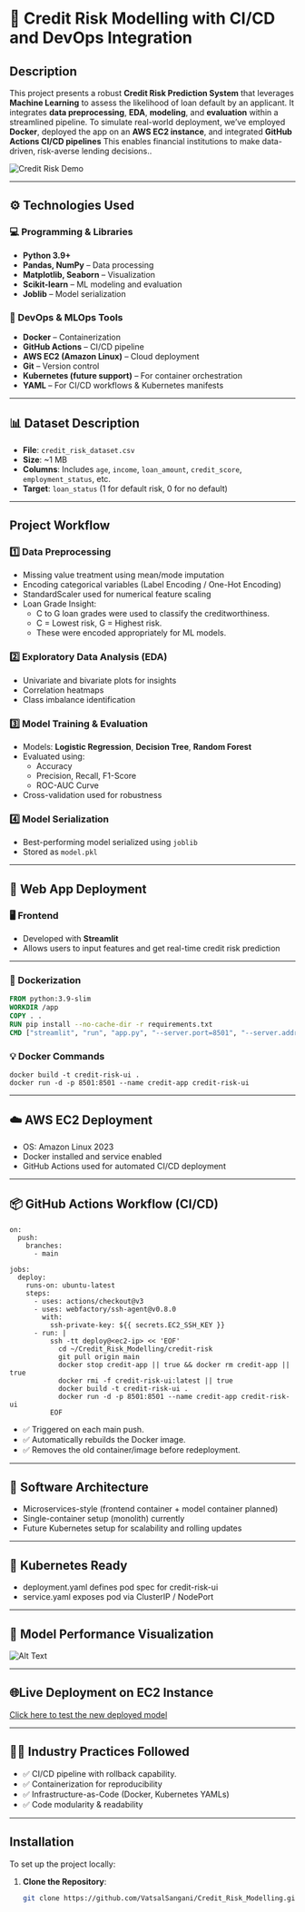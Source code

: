 # 🏦 Credit Risk Modelling with CI/CD and DevOps Integration

## Description

This project presents a robust **Credit Risk Prediction System** that leverages **Machine Learning** to assess the likelihood of loan default by an applicant. It integrates **data preprocessing**, **EDA**, **modeling**, and **evaluation** within a streamlined pipeline. To simulate real-world deployment, we’ve employed **Docker**, deployed the app on an **AWS EC2 instance**, and integrated **GitHub Actions CI/CD pipelines** This enables financial institutions to make data-driven, risk-averse lending decisions..

![Credit Risk Demo](live-demo.gif)

---

## ⚙️ Technologies Used

### 💻 Programming & Libraries
- **Python 3.9+**
- **Pandas, NumPy** – Data processing
- **Matplotlib, Seaborn** – Visualization
- **Scikit-learn** – ML modeling and evaluation
- **Joblib** – Model serialization

### 🐳 DevOps & MLOps Tools
- **Docker** – Containerization
- **GitHub Actions** – CI/CD pipeline
- **AWS EC2 (Amazon Linux)** – Cloud deployment
- **Git** – Version control
- **Kubernetes (future support)** – For container orchestration
- **YAML** – For CI/CD workflows & Kubernetes manifests

---

## 📊 Dataset Description

- **File**: `credit_risk_dataset.csv`
- **Size**: ~1 MB
- **Columns**: Includes `age`, `income`, `loan_amount`, `credit_score`, `employment_status`, etc.
- **Target**: `loan_status` (1 for default risk, 0 for no default)

---

## Project Workflow

### 1️⃣ Data Preprocessing

- Missing value treatment using mean/mode imputation
- Encoding categorical variables (Label Encoding / One-Hot Encoding)
- StandardScaler used for numerical feature scaling
- Loan Grade Insight:
  - C to G loan grades were used to classify the creditworthiness.
  - C = Lowest risk, G = Highest risk.
  - These were encoded appropriately for ML models.

### 2️⃣ Exploratory Data Analysis (EDA)

- Univariate and bivariate plots for insights
- Correlation heatmaps
- Class imbalance identification
  

### 3️⃣ Model Training & Evaluation

- Models: **Logistic Regression**, **Decision Tree**, **Random Forest**
- Evaluated using:
  - Accuracy
  - Precision, Recall, F1-Score
  - ROC-AUC Curve
- Cross-validation used for robustness

### 4️⃣ Model Serialization

- Best-performing model serialized using `joblib`
- Stored as `model.pkl`

---

## 🚀 Web App Deployment

### 🖥️ Frontend

- Developed with **Streamlit**
- Allows users to input features and get real-time credit risk prediction

---

### 🐳 Dockerization

```Dockerfile
FROM python:3.9-slim
WORKDIR /app
COPY . .
RUN pip install --no-cache-dir -r requirements.txt
CMD ["streamlit", "run", "app.py", "--server.port=8501", "--server.address=0.0.0.0"]
```

### 💡 Docker Commands
```
docker build -t credit-risk-ui .
docker run -d -p 8501:8501 --name credit-app credit-risk-ui
```

---

## ☁️ AWS EC2 Deployment
- OS: Amazon Linux 2023
- Docker installed and service enabled
- GitHub Actions used for automated CI/CD deployment

---

## 📦 GitHub Actions Workflow (CI/CD)
```
on:
  push:
    branches:
      - main

jobs:
  deploy:
    runs-on: ubuntu-latest
    steps:
      - uses: actions/checkout@v3
      - uses: webfactory/ssh-agent@v0.8.0
        with:
          ssh-private-key: ${{ secrets.EC2_SSH_KEY }}
      - run: |
          ssh -tt deploy@<ec2-ip> << 'EOF'
            cd ~/Credit_Risk_Modelling/credit-risk
            git pull origin main
            docker stop credit-app || true && docker rm credit-app || true
            docker rmi -f credit-risk-ui:latest || true
            docker build -t credit-risk-ui .
            docker run -d -p 8501:8501 --name credit-app credit-risk-ui
          EOF
```
- ✅ Triggered on each main push.
- ✅ Automatically rebuilds the Docker image.
- ✅ Removes the old container/image before redeployment.

---

## 🧱 Software Architecture
- Microservices-style (frontend container + model container planned)
- Single-container setup (monolith) currently
- Future Kubernetes setup for scalability and rolling updates

---

## 🧭 Kubernetes Ready
- deployment.yaml defines pod spec for credit-risk-ui
- service.yaml exposes pod via ClusterIP / NodePort

---

## 📸 Model Performance Visualization
![Alt Text](https://github.com/VatsalSangani/Credit_Risk_Modelling/blob/main/.archive/Model%20Comparison%20Results.png)

---

## 🌐Live Deployment on EC2 Instance 
[Click here to test the new deployed model](http://13.42.17.17:8501/)

---

## 👨‍💻 Industry Practices Followed
- ✅ CI/CD pipeline with rollback capability.
- ✅ Containerization for reproducibility
- ✅ Infrastructure-as-Code (Docker, Kubernetes YAMLs)
- ✅ Code modularity & readability

---


## Installation

To set up the project locally:

1. **Clone the Repository**:
   ```bash
   git clone https://github.com/VatsalSangani/Credit_Risk_Modelling.git

